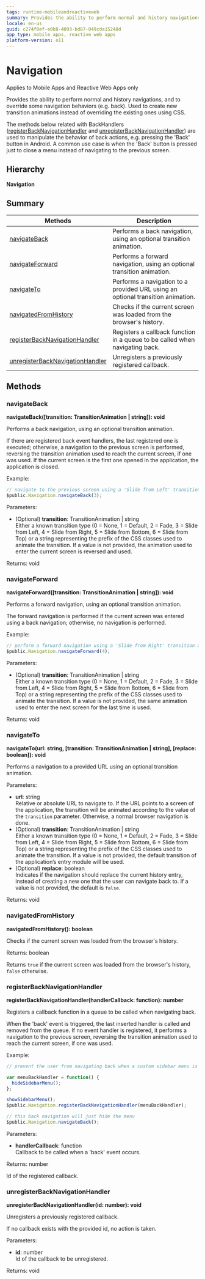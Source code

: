 ```yaml
---
tags: runtime-mobileandreactiveweb
summary: Provides the ability to perform normal and history navigations, and to override some navigation behaviors (e.g. back). Used to create new transition animations instead of overriding the existing ones using CSS.
locale: en-us
guid: c274f0ef-e0b8-4093-bd87-049cda15248d
app_type: mobile apps, reactive web apps
platform-version: o11
---
```


# Navigation

<div class="info" markdown="1">

Applies to Mobile Apps and Reactive Web Apps only

</div>

Provides the ability to perform normal and history navigations, and to override some navigation behaviors (e.g. back). Used to create new transition animations instead of overriding the existing ones using CSS.

The methods below related with BackHandlers ([registerBackNavigationHandler](navigation.md#registerbacknavigationhandler) and [unregisterBackNavigationHandler](navigation.md#unregisterbacknavigationhandler)) are used to manipulate the behavior of back actions, e.g. pressing the 'Back' button in Android. A common use case is when the 'Back' button is pressed just to close a menu instead of navigating to the previous screen.

## Hierarchy

**Navigation**

## Summary

|Methods|Description|
|---|---|
|[navigateBack](navigation.md#navigateback)|Performs a back navigation, using an optional transition animation.|
|[navigateForward](navigation.md#navigateforward)|Performs a forward navigation, using an optional transition animation.|
|[navigateTo](navigation.md#navigateto)|Performs a navigation to a provided URL using an optional transition animation.|
|[navigatedFromHistory](navigation.md#navigatedfromhistory)|Checks if the current screen was loaded from the browser's history.|
|[registerBackNavigationHandler](navigation.md#registerbacknavigationhandler)|Registers a callback function in a queue to be called when navigating back.|
|[unregisterBackNavigationHandler](navigation.md#unregisterbacknavigationhandler)|Unregisters a previously registered callback.|

## Methods

### navigateBack

**navigateBack([transition: TransitionAnimation \| string]): void**

Performs a back navigation, using an optional transition animation.

If there are registered back event handlers, the last registered one is executed; otherwise, a navigation to the previous screen is performed, reversing the transition animation used to reach the current screen, if one was used. If the current screen is the first one opened in the application, the application is closed.

Example:

```javascript
// navigate to the previous screen using a 'Slide from Left' transition animation
$public.Navigation.navigateBack(3);
```

Parameters:

* (Optional) **transition**: TransitionAnimation \| string<br/> Either a known transition type (0 = None, 1 = Default, 2 = Fade, 3 = Slide from Left, 4 = Slide from Right, 5 = Slide from Bottom, 6 = Slide from Top) or a string representing the prefix of the CSS classes used to animate the transition. If a value is not provided, the animation used to enter the current screen is reversed and used.

Returns: void

### navigateForward

**navigateForward([transition: TransitionAnimation \| string]): void**

Performs a forward navigation, using an optional transition animation.

The forward navigation is performed if the current screen was entered using a back navigation; otherwise, no navigation is performed.

Example:

```javascript
// perform a forward navigation using a 'Slide from Right' transition animation
$public.Navigation.navigateForward(4);
```

Parameters:

* (Optional) **transition**: TransitionAnimation \| string<br/> Either a known transition type (0 = None, 1 = Default, 2 = Fade, 3 = Slide from Left, 4 = Slide from Right, 5 = Slide from Bottom, 6 = Slide from Top) or a string representing the prefix of the CSS classes used to animate the transition. If a value is not provided, the same animation used to enter the next screen for the last time is used.

Returns: void

### navigateTo

**navigateTo(url: string, [transition: TransitionAnimation \| string], [replace: boolean]): void**

Performs a navigation to a provided URL using an optional transition animation.

Parameters:

* **url**: string<br/> Relative or absolute URL to navigate to. If the URL points to a screen of the application, the transition will be animated according to the value of the `transition` parameter. Otherwise, a normal browser navigation is done.
* (Optional) **transition**: TransitionAnimation \| string<br/> Either a known transition type (0 = None, 1 = Default, 2 = Fade, 3 = Slide from Left, 4 = Slide from Right, 5 = Slide from Bottom, 6 = Slide from Top) or a string representing the prefix of the CSS classes used to animate the transition. If a value is not provided, the default transition of the application’s entry module will be used.
* (Optional) **replace**: boolean<br/> Indicates if the navigation should replace the current history entry, instead of creating a new one that the user can navigate back to. If a value is not provided, the default is `false`.

Returns: void

### navigatedFromHistory

**navigatedFromHistory(): boolean**

Checks if the current screen was loaded from the browser's history.

Returns: boolean

Returns `true` if the current screen was loaded from the browser's history, `false` otherwise.

### registerBackNavigationHandler

**registerBackNavigationHandler(handlerCallback: function): number**

Registers a callback function in a queue to be called when navigating back.

When the 'back' event is triggered, the last inserted handler is called and removed from the queue. If no event handler is registered, it performs a navigation to the previous screen, reversing the transition animation used to reach the current screen, if one was used.

Example:

```javascript
// prevent the user from navigating back when a custom sidebar menu is being displayed

var menuBackHandler = function() {
  hideSidebarMenu();
};

showSidebarMenu();
$public.Navigation.registerBackNavigationHandler(menuBackHandler);

// this back navigation will just hide the menu
$public.Navigation.navigateBack();
```

Parameters:

* **handlerCallback**: function<br/> Callback to be called when a 'back' event occurs.

Returns: number

Id of the registered callback.

### unregisterBackNavigationHandler

**unregisterBackNavigationHandler(id: number): void**

Unregisters a previously registered callback.

If no callback exists with the provided id, no action is taken.

Parameters:

* **id**: number<br/> Id of the callback to be unregistered.

Returns: void

